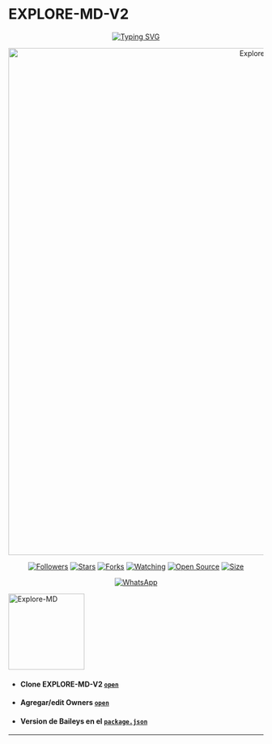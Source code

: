 # EXPLORE-MD-V2
<div align="center">
<a href="https://git.io/typing-svg"><img src="https://readme-typing-svg.demolab.com?font=Lato&weight=19000&size=14&pause=1000&width=435&lines=%E2%9C%A8+%C2%A1The+unstoppable+DFS+Member's+explore-md-v2+unrealesed+with+powerful+baileys!" alt="Typing SVG"/></a>
</div>
<p align="center">
<img src="https://qu.ax/AsaYh.jpg" alt="Explore-MD-V2" width="1000"/>
</p>
<p align="center">
<a href="https://github.com/explore-xmd/followers"><img title="Followers" src="https://img.shields.io/github/followers/explore-md?color=red&style=flat-square"></a>
<a href="https://github.com/nomfundokagwe/EXPLORE-MD-V2/stargazers/"><img title="Stars" src="https://img.shields.io/github/stars/nomfundokagwe/EXPLORE-MD-V2?color=blue&style=flat-square"></a>
<a href="https://github.com/nomfundokagwe/EXPLORE-MD-V2/network/members"><img title="Forks" src="https://img.shields.io/github/forks/nomfundokagwe/EXPLORE-MD-V2?color=red&style=flat-square"></a>
<a href="https://github.com/nomfundokagwe/EXPLORE-MD-V2/watchers"><img title="Watching" src="https://img.shields.io/github/watchers/nomfundokagwe/EXPLORE-MD-V2?label=Watchers&color=blue&style=flat-square"></a>
<a href="https://github.com/explore-xmd"><img title="Open Source" src="https://badges.frapsoft.com/os/v2/open-source.svg?v=103"></a>
<a href="https://github.com/nomfundokagwe/EXPLORE-MD-V2"><img title="Size" src="https://img.shields.io/github/repo-size/nomfundokagwe/EXPLORE-MD-V2?style=flat-square&color=green"></a>
</p>

<p align="center">
<a href="https://whatsapp.com/channel/0029Vb4HUnJAjPXOWnELU82J"><img alt="WhatsApp" src="https://img.shields.io/badge/WhatsApp_Chanel-25D366?style=for-the-badge&logo=whatsapp&logoColor=white"/></a>
</p>
<p align="left">
<a href="https://github.com/explore-xmd" target="_blank"> <img src="https://i.imgur.com/qUBbRnJ.png" alt="Explore-MD" width="150"/> </a>

- #### Clone EXPLORE-MD-V2 [`open`](https://github.com/nomfundokagwe/EXPLORE-MD-V2/fork)
- #### Agregar/edit Owners [`open`](https://github.com/nomfundokagwe/EXPLORE-MD-VW/blob/main/data/owner.json)
- #### Version de Baileys en el [`package.json`](https://github.com/nomfundokagwe/EXPLORE-MD-V2/blob/main/package.json)
</p>

***
